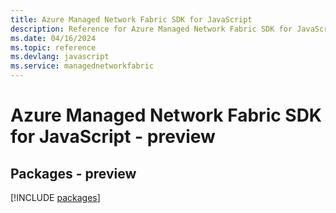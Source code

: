 ```yaml
---
title: Azure Managed Network Fabric SDK for JavaScript
description: Reference for Azure Managed Network Fabric SDK for JavaScript
ms.date: 04/16/2024
ms.topic: reference
ms.devlang: javascript
ms.service: managednetworkfabric
---
```

# Azure Managed Network Fabric SDK for JavaScript - preview
## Packages - preview
[!INCLUDE [packages](managed-network-fabric-index.md)]